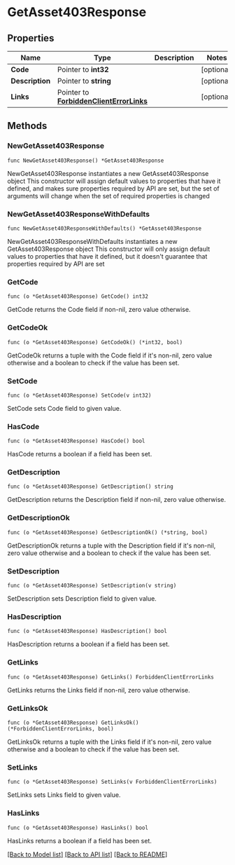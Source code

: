 # GetAsset403Response

## Properties

Name | Type | Description | Notes
------------ | ------------- | ------------- | -------------
**Code** | Pointer to **int32** |  | [optional] 
**Description** | Pointer to **string** |  | [optional] 
**Links** | Pointer to [**ForbiddenClientErrorLinks**](ForbiddenClientErrorLinks.md) |  | [optional] 

## Methods

### NewGetAsset403Response

`func NewGetAsset403Response() *GetAsset403Response`

NewGetAsset403Response instantiates a new GetAsset403Response object
This constructor will assign default values to properties that have it defined,
and makes sure properties required by API are set, but the set of arguments
will change when the set of required properties is changed

### NewGetAsset403ResponseWithDefaults

`func NewGetAsset403ResponseWithDefaults() *GetAsset403Response`

NewGetAsset403ResponseWithDefaults instantiates a new GetAsset403Response object
This constructor will only assign default values to properties that have it defined,
but it doesn't guarantee that properties required by API are set

### GetCode

`func (o *GetAsset403Response) GetCode() int32`

GetCode returns the Code field if non-nil, zero value otherwise.

### GetCodeOk

`func (o *GetAsset403Response) GetCodeOk() (*int32, bool)`

GetCodeOk returns a tuple with the Code field if it's non-nil, zero value otherwise
and a boolean to check if the value has been set.

### SetCode

`func (o *GetAsset403Response) SetCode(v int32)`

SetCode sets Code field to given value.

### HasCode

`func (o *GetAsset403Response) HasCode() bool`

HasCode returns a boolean if a field has been set.

### GetDescription

`func (o *GetAsset403Response) GetDescription() string`

GetDescription returns the Description field if non-nil, zero value otherwise.

### GetDescriptionOk

`func (o *GetAsset403Response) GetDescriptionOk() (*string, bool)`

GetDescriptionOk returns a tuple with the Description field if it's non-nil, zero value otherwise
and a boolean to check if the value has been set.

### SetDescription

`func (o *GetAsset403Response) SetDescription(v string)`

SetDescription sets Description field to given value.

### HasDescription

`func (o *GetAsset403Response) HasDescription() bool`

HasDescription returns a boolean if a field has been set.

### GetLinks

`func (o *GetAsset403Response) GetLinks() ForbiddenClientErrorLinks`

GetLinks returns the Links field if non-nil, zero value otherwise.

### GetLinksOk

`func (o *GetAsset403Response) GetLinksOk() (*ForbiddenClientErrorLinks, bool)`

GetLinksOk returns a tuple with the Links field if it's non-nil, zero value otherwise
and a boolean to check if the value has been set.

### SetLinks

`func (o *GetAsset403Response) SetLinks(v ForbiddenClientErrorLinks)`

SetLinks sets Links field to given value.

### HasLinks

`func (o *GetAsset403Response) HasLinks() bool`

HasLinks returns a boolean if a field has been set.


[[Back to Model list]](../README.md#documentation-for-models) [[Back to API list]](../README.md#documentation-for-api-endpoints) [[Back to README]](../README.md)


